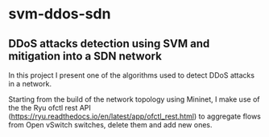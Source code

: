 # svm-ddos-sdn

## DDoS attacks detection using SVM and mitigation into a SDN network

In this project I present one of the algorithms used to detect DDoS attacks in a network.

Starting from the build of the network topology using Mininet, I make use of the the Ryu ofctl rest API (https://ryu.readthedocs.io/en/latest/app/ofctl_rest.html) 
to aggregate flows from Open vSwitch switches, delete them and add new ones.
